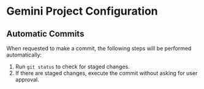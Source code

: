 # Gemini Project Configuration

## Automatic Commits

When requested to make a commit, the following steps will be performed automatically:

1.  Run `git status` to check for staged changes.
2.  If there are staged changes, execute the commit without asking for user approval.

